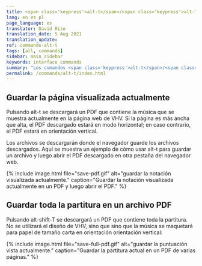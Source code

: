 ```yaml
---
title: <span class='keypress'>alt-t</span>/<span class='keypress'>alt-T</span>
lang: en es pl
page_language: es
translator: David Rizo
translation_date: 5 Aug 2021
translation_update:
ref: commands-alt-t
tags: [all, commands]
sidebar: main_sidebar
keywords: interface commands 
summary: "Los comandos <span class='keypress'>alt-t</span>/<span class='keypress'>alt-T</span> descargan archivos PDF de la página actual o de la partitura completa."
permalink: /commands/alt-t/index.html
---
```



## Guardar la página visualizada actualmente
Pulsando <span class="keypress">alt-t</span> se descargará un PDF
que contiene la música que se muestra actualmente en la página web de VHV.  Si la
página es más ancha que alta, el PDF descargado estará 
en modo horizontal; en caso contrario, el PDF estará en orientación vertical.

Los archivos se descargarán donde el navegador guarde los archivos descargados.  Aquí
se muestra un ejemplo de cómo usar <span class="keypress">alt-t</span> para guardar
un archivo y luego abrir el PDF descargado en otra pestaña del navegador web.

{% include image.html
	file="save-pdf.gif"
	alt="guardar la notación visualizada actualmente."
	caption="Guardar la notación visualizada actualmente en un PDF y luego abrir el PDF."
%}

## Guardar toda la partitura en un archivo PDF

Pulsando <span class="keypress">alt-shift-T</span> se descargará un PDF
que contiene toda la partitura.  No se utilizará el diseño de VHV, sino que
sino que la música se maquetará para papel de tamaño carta en orientación
orientación vertical:

{% include image.html
	file="save-full-pdf.gif"
	alt="guardar la puntuación vista actualmente."
	caption="Guardar la partitura actual en un PDF de varias páginas."
%}


